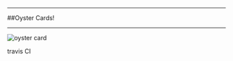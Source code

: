 ___
##Oyster Cards!
___
![oyster card](http://www.freetoursbyfoot.com/wp-content/uploads/2014/01/oyster.jpg)

travis CI
